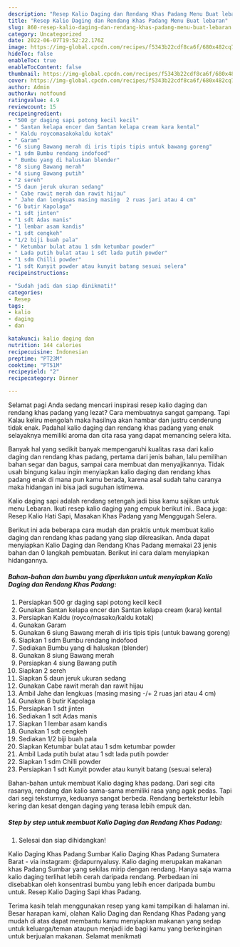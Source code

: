 ```yaml
---
description: "Resep Kalio Daging dan Rendang Khas Padang Menu Buat lebaran"
title: "Resep Kalio Daging dan Rendang Khas Padang Menu Buat lebaran"
slug: 860-resep-kalio-daging-dan-rendang-khas-padang-menu-buat-lebaran
category: Uncategorized
date: 2022-06-07T19:52:22.176Z
image: https://img-global.cpcdn.com/recipes/f5343b22cdf8ca6f/680x482cq70/kalio-daging-dan-rendang-khas-padang-foto-resep-utama.jpg
hideToc: false
enableToc: true
enableTocContent: false
thumbnail: https://img-global.cpcdn.com/recipes/f5343b22cdf8ca6f/680x482cq70/kalio-daging-dan-rendang-khas-padang-foto-resep-utama.jpg
cover: https://img-global.cpcdn.com/recipes/f5343b22cdf8ca6f/680x482cq70/kalio-daging-dan-rendang-khas-padang-foto-resep-utama.jpg
author: Admin
authorAv: notfound
ratingvalue: 4.9
reviewcount: 15
recipeingredient:
- "500 gr daging sapi potong kecil kecil"
- " Santan kelapa encer dan Santan kelapa cream kara kental"
- " Kaldu roycomasakokaldu kotak"
- " Garam"
- "6 siung Bawang merah di iris tipis tipis untuk bawang goreng"
- "1 sdm Bumbu rendang indofood"
- " Bumbu yang di haluskan blender"
- "8 siung Bawang merah"
- "4 siung Bawang putih"
- "2 sereh"
- "5 daun jeruk ukuran sedang"
- " Cabe rawit merah dan rawit hijau"
- " Jahe dan lengkuas masing masing  2 ruas jari atau 4 cm"
- "6 butir Kapolaga"
- "1 sdt jinten"
- "1 sdt Adas manis"
- "1 lembar asam kandis"
- "1 sdt cengkeh"
- "1/2 biji buah pala"
- " Ketumbar bulat atau 1 sdm ketumbar powder"
- " Lada putih bulat atau 1 sdt lada putih powder"
- "1 sdm Chilli powder"
- "1 sdt Kunyit powder atau kunyit batang sesuai selera"
recipeinstructions:

- "Sudah jadi dan siap dinikmati!"
categories:
- Resep
tags:
- kalio
- daging
- dan

katakunci: kalio daging dan 
nutrition: 144 calories
recipecuisine: Indonesian
preptime: "PT23M"
cooktime: "PT51M"
recipeyield: "2"
recipecategory: Dinner

---
```



Selamat pagi Anda sedang mencari inspirasi resep kalio daging dan rendang khas padang yang lezat? Cara membuatnya sangat gampang. Tapi Kalau keliru mengolah maka hasilnya akan hambar dan justru cenderung tidak enak. Padahal kalio daging dan rendang khas padang yang enak selayaknya memiliki aroma dan cita rasa yang dapat memancing selera kita.


Banyak hal yang sedikit banyak mempengaruhi kualitas rasa dari kalio daging dan rendang khas padang, pertama dari jenis bahan, lalu pemilihan bahan segar dan bagus, sampai cara membuat dan menyajikannya. Tidak usah bingung kalau ingin menyiapkan kalio daging dan rendang khas padang enak di mana pun kamu berada, karena asal sudah tahu caranya maka hidangan ini bisa jadi suguhan istimewa.

Kalio daging sapi adalah rendang setengah jadi bisa kamu sajikan untuk menu Lebaran. Ikuti resep kalio daging yang empuk berikut ini.. Baca juga: Resep Kalio Hati Sapi, Masakan Khas Padang yang Menggugah Selera.


Berikut ini ada beberapa cara mudah dan praktis untuk membuat kalio daging dan rendang khas padang yang siap dikreasikan. Anda dapat menyiapkan Kalio Daging dan Rendang Khas Padang memakai 23 jenis bahan dan 0 langkah pembuatan. Berikut ini cara dalam menyiapkan hidangannya.

<!--inarticleads1-->

##### Bahan-bahan dan bumbu yang diperlukan untuk menyiapkan Kalio Daging dan Rendang Khas Padang:

1. Persiapkan 500 gr daging sapi potong kecil kecil
1. Gunakan  Santan kelapa encer dan Santan kelapa cream (kara) kental
1. Persiapkan  Kaldu (royco/masako/kaldu kotak)
1. Gunakan  Garam
1. Gunakan 6 siung Bawang merah di iris tipis tipis (untuk bawang goreng)
1. Siapkan 1 sdm Bumbu rendang indofood
1. Sediakan  Bumbu yang di haluskan (blender)
1. Gunakan 8 siung Bawang merah
1. Persiapkan 4 siung Bawang putih
1. Siapkan 2 sereh
1. Siapkan 5 daun jeruk ukuran sedang
1. Gunakan  Cabe rawit merah dan rawit hijau
1. Ambil  Jahe dan lengkuas (masing masing -/+ 2 ruas jari atau 4 cm)
1. Gunakan 6 butir Kapolaga
1. Persiapkan 1 sdt jinten
1. Sediakan 1 sdt Adas manis
1. Siapkan 1 lembar asam kandis
1. Gunakan 1 sdt cengkeh
1. Sediakan 1/2 biji buah pala
1. Siapkan  Ketumbar bulat atau 1 sdm ketumbar powder
1. Ambil  Lada putih bulat atau 1 sdt lada putih powder
1. Siapkan 1 sdm Chilli powder
1. Persiapkan 1 sdt Kunyit powder atau kunyit batang (sesuai selera)


Bahan-bahan untuk membuat Kalio daging khas padang. Dari segi cita rasanya, rendang dan kalio sama-sama memiliki rasa yang agak pedas. Tapi dari segi teksturnya, keduanya sangat berbeda. Rendang bertekstur lebih kering dan kesat dengan daging yang terasa lebih empuk dan. 

<!--inarticleads2-->

##### Step by step untuk membuat Kalio Daging dan Rendang Khas Padang:


1. Selesai dan siap dihidangkan!

Kalio Daging Khas Padang Sumbar Kalio Daging Khas Padang Sumatera Barat - via instagram: @dapurnyalusy. Kalio daging merupakan makanan khas Padang Sumbar yang sekilas mirip dengan rendang. Hanya saja warna kalio daging terlihat lebih cerah daripada rendang. Perbedaan ini disebabkan oleh konsentrasi bumbu yang lebih encer daripada bumbu untuk. Resep Kalio Daging Sapi khas Padang. 

Terima kasih telah menggunakan resep yang kami tampilkan di halaman ini. Besar harapan kami, olahan Kalio Daging dan Rendang Khas Padang yang mudah di atas dapat membantu kamu menyiapkan makanan yang sedap untuk keluarga/teman ataupun menjadi ide bagi kamu yang berkeinginan untuk berjualan makanan. Selamat menikmati
